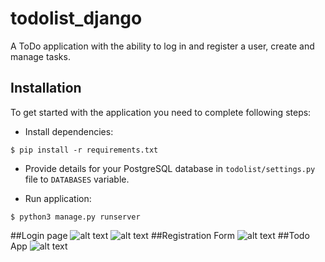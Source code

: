 # todolist_django

A ToDo application with the ability to log in and register a user, create and manage tasks.

## Installation

To get started with the application you need to complete following steps:

- Install dependencies:

```shell
$ pip install -r requirements.txt
```

- Provide details for your PostgreSQL database in `todolist/settings.py` file to `DATABASES` variable.

- Run application:

```shell
$ python3 manage.py runserver
```
##Login page
![alt text](https://user-images.githubusercontent.com/70347351/150178432-e12ce5c4-ca43-4541-a217-4d6e94c70452.png)
![alt text](https://user-images.githubusercontent.com/70347351/150178451-f193ea70-ab86-41de-8606-dcf535a549da.png)
##Registration Form
![alt text](https://user-images.githubusercontent.com/70347351/150178402-63fa391a-0bb8-4faf-be9f-53f0b481629d.png)
##Todo App
![alt text](https://user-images.githubusercontent.com/70347351/150178427-e8d3b187-2b6f-414d-859b-6d03c819a39b.png)
